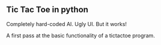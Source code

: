 ## Tic Tac Toe in python

Completely hard-coded AI. Ugly UI. But it works!

A first pass at the basic functionality of a tictactoe program.
